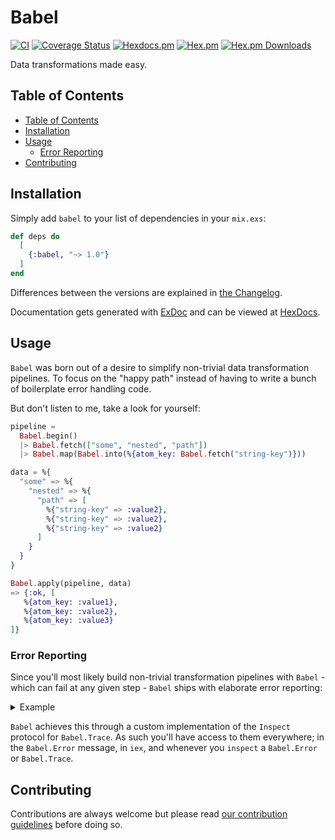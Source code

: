 # Babel
[![CI](https://github.com/alexocode/babel/actions/workflows/ci.yml/badge.svg)](https://github.com/alexocode/babel/actions/workflows/ci.yml)
[![Coverage Status](https://coveralls.io/repos/github/alexocode/babel/badge.svg?branch=main)](https://coveralls.io/github/alexocode/babel?branch=main)
[![Hexdocs.pm](https://img.shields.io/badge/hexdocs-online-blue)](https://hexdocs.pm/babel/)
[![Hex.pm](https://img.shields.io/hexpm/v/babel.svg)](https://hex.pm/packages/babel)
[![Hex.pm Downloads](https://img.shields.io/hexpm/dt/babel)](https://hex.pm/packages/babel)

Data transformations made easy.

## Table of Contents

- [Table of Contents](#table-of-contents)
- [Installation](#installation)
- [Usage](#usage)
  - [Error Reporting](#error-reporting)
- [Contributing](#contributing)

## Installation

Simply add `babel` to your list of dependencies in your `mix.exs`:

```elixir
def deps do
  [
    {:babel, "~> 1.0"}
  ]
end
```

Differences between the versions are explained in [the Changelog](./CHANGELOG.md).

Documentation gets generated with [ExDoc](https://github.com/elixir-lang/ex_doc) and can be viewed at [HexDocs][hexdocs].

## Usage

`Babel` was born out of a desire to simplify non-trivial data transformation pipelines.
To focus on the "happy path" instead of having to write a bunch of boilerplate error handling code.

But don't listen to me, take a look for yourself:

```elixir
pipeline =
  Babel.begin()
  |> Babel.fetch(["some", "nested", "path"])
  |> Babel.map(Babel.into(%{atom_key: Babel.fetch("string-key")}))

data = %{
  "some" => %{
    "nested" => %{
      "path" => [
        %{"string-key" => :value2},
        %{"string-key" => :value2},
        %{"string-key" => :value2}
      ]
    }
  }
}

Babel.apply(pipeline, data)
=> {:ok, [
   %{atom_key: :value1},
   %{atom_key: :value2},
   %{atom_key: :value3}
]}
```

### Error Reporting

Since you'll most likely build non-trivial transformation pipelines with `Babel` - which can fail at any given step - `Babel` ships with elaborate error reporting:

<details>
<summary>Example</summary>

```elixir
pipeline =
  Babel.begin()
  |> Babel.fetch(["some", "nested", "path"])
  |> Babel.map(Babel.into(%{atom_key: Babel.fetch("string-key")}))

data = %{
  "some" => %{
    "nested" => %{
      "path" => [
        %{"unexpected-key" => :value1},
        %{"unexpected-key" => :value2},
        %{"unexpected-key" => :value3}
      ]
    }
  }
}

Babel.apply(pipeline, data)
=> {
  :error,
  %Babel.Error{
    reason: [
      not_found: "string-key",
      not_found: "string-key",
      not_found: "string-key"
    ],
    trace: Babel.Trace<ERROR>{
      data =
        %{
          "some" => %{
            "nested" => %{
              "path" => [
                %{"unexpected-key" => :value1},
                %{"unexpected-key" => :value2},
                %{"unexpected-key" => :value3}
              ]
            }
          }
        }

      Babel.Pipeline<>
      |
      | Babel.fetch(["some", "nested", "path"])
      | |=< %{"some" => %{"nested" => %{"path" => [%{"unexpected-key" => :value1}, %{...}, ...]}}}
      | |=> [%{"unexpected-key" => :value1}, %{"unexpected-key" => :value2}, %{"unexpected-key" => :value3}]
      |
      | Babel.map(Babel.into(%{atom_key: Babel.fetch("string-key")}))
      | |=< [%{"unexpected-key" => :value1}, %{"unexpected-key" => :value2}, %{"unexpected-key" => :value3}]
      | |
      | | Babel.into(%{atom_key: Babel.fetch("string-key")})
      | | |=< %{"unexpected-key" => :value1}
      | | |
      | | | Babel.fetch("string-key")
      | | | |=< %{"unexpected-key" => :value1}
      | | | |=> {:error, {:not_found, "string-key"}}
      | | |
      | | |=> {:error, [not_found: "string-key"]}
      | |
      | | Babel.into(%{atom_key: Babel.fetch("string-key")})
      | | |=< %{"unexpected-key" => :value2}
      | | |
      | | | Babel.fetch("string-key")
      | | | |=< %{"unexpected-key" => :value2}
      | | | |=> {:error, {:not_found, "string-key"}}
      | | |
      | | |=> {:error, [not_found: "string-key"]}
      | |
      | | Babel.into(%{atom_key: Babel.fetch("string-key")})
      | | |=< %{"unexpected-key" => :value3}
      | | |
      | | | Babel.fetch("string-key")
      | | | |=< %{"unexpected-key" => :value3}
      | | | |=> {:error, {:not_found, "string-key"}}
      | | |
      | | |=> {:error, [not_found: "string-key"]}
      | |
      | |=> {:error, [not_found: "string-key", not_found: "string-key", not_found: "string-key"]}
      |
      |=> {:error, [not_found: "string-key", not_found: "string-key", not_found: "string-key"]}
    }
  }
}
```

</details>

`Babel` achieves this through a custom implementation of the `Inspect` protocol for `Babel.Trace`.
As such you'll have access to them everywhere; in the `Babel.Error` message, in `iex`, and whenever you `inspect` a `Babel.Error` or `Babel.Trace`.

## Contributing

Contributions are always welcome but please read [our contribution guidelines](./CONTRIBUTING.md) before doing so.

[hex]: https://hex.pm/packages/babel
[hexdocs]: https://hexdocs.pm/babel
